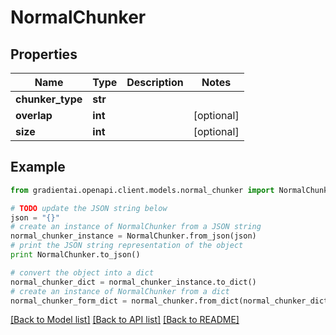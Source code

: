 # NormalChunker


## Properties
Name | Type | Description | Notes
------------ | ------------- | ------------- | -------------
**chunker_type** | **str** |  | 
**overlap** | **int** |  | [optional] 
**size** | **int** |  | [optional] 

## Example

```python
from gradientai.openapi.client.models.normal_chunker import NormalChunker

# TODO update the JSON string below
json = "{}"
# create an instance of NormalChunker from a JSON string
normal_chunker_instance = NormalChunker.from_json(json)
# print the JSON string representation of the object
print NormalChunker.to_json()

# convert the object into a dict
normal_chunker_dict = normal_chunker_instance.to_dict()
# create an instance of NormalChunker from a dict
normal_chunker_form_dict = normal_chunker.from_dict(normal_chunker_dict)
```
[[Back to Model list]](../README.md#documentation-for-models) [[Back to API list]](../README.md#documentation-for-api-endpoints) [[Back to README]](../README.md)


